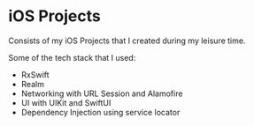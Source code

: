 # iOS Projects
Consists of my iOS Projects that I created during my leisure time. 

Some of the tech stack that I used:
- RxSwift
- Realm
- Networking with URL Session and Alamofire
- UI with UIKit and SwiftUI
- Dependency Injection using service locator